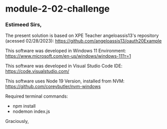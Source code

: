 # module-2-02-challenge

### Estimeed Sirs,

The present solution is based on XPE Teacher angeloassis13's repository (acessed 02/28/2023):
https://github.com/angeloassis13/oauth20Example

This software was developed in Windows 11 Environment:
https://www.microsoft.com/en-us/windows/windows-11?r=1

This software was developed in Visual Studio Code IDE:
https://code.visualstudio.com/

This software uses Node 19 Version, installed from NVM:
https://github.com/coreybutler/nvm-windows

Required terminal commands:

- npm install
- nodemon index.js

Graciously,
